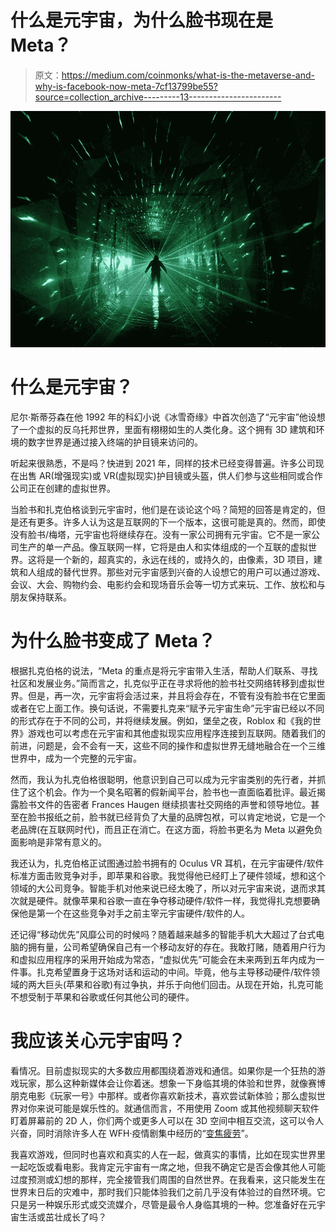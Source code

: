 # 什么是元宇宙，为什么脸书现在是 Meta？

> 原文：<https://medium.com/coinmonks/what-is-the-metaverse-and-why-is-facebook-now-meta-7cf13799be55?source=collection_archive---------13----------------------->

![](img/27fc4bd24678c6198f89acde706eaccf.png)

# 什么是元宇宙？

尼尔·斯蒂芬森在他 1992 年的科幻小说《冰雪奇缘》中首次创造了“元宇宙”他设想了一个虚拟的反乌托邦世界，里面有栩栩如生的人类化身。这个拥有 3D 建筑和环境的数字世界是通过接入终端的护目镜来访问的。

听起来很熟悉，不是吗？快进到 2021 年，同样的技术已经变得普遍。许多公司现在出售 AR(增强现实)或 VR(虚拟现实)护目镜或头盔，供人们参与这些相同或合作公司正在创建的虚拟世界。

当脸书和扎克伯格谈到元宇宙时，他们是在谈论这个吗？简短的回答是肯定的，但是还有更多。许多人认为这是互联网的下一个版本，这很可能是真的。然而，即使没有脸书/梅塔，元宇宙也将继续存在。没有一家公司拥有元宇宙。它不是一家公司生产的单一产品。像互联网一样，它将是由人和实体组成的一个互联的虚拟世界。这将是一个新的，超真实的，永远在线的，或持久的，由像素，3D 项目，建筑和人组成的替代世界。那些对元宇宙感到兴奋的人设想它的用户可以通过游戏、会议、大会、购物约会、电影约会和现场音乐会等一切方式来玩、工作、放松和与朋友保持联系。

# 为什么脸书变成了 Meta？

根据扎克伯格的说法，“Meta 的重点是将元宇宙带入生活，帮助人们联系、寻找社区和发展业务。”简而言之，扎克似乎正在寻求将他的脸书社交网络转移到虚拟世界。但是，再一次，元宇宙将会活过来，并且将会存在，不管有没有脸书在它里面或者在它上面工作。换句话说，不需要扎克来“赋予元宇宙生命”元宇宙已经以不同的形式存在于不同的公司，并将继续发展。例如，堡垒之夜，Roblox 和《我的世界》游戏也可以考虑在元宇宙和其他虚拟现实应用程序连接到互联网。随着我们的前进，问题是，会不会有一天，这些不同的操作和虚拟世界无缝地融合在一个三维世界中，成为一个完整的元宇宙。

然而，我认为扎克伯格很聪明，他意识到自己可以成为元宇宙类别的先行者，并抓住了这个机会。作为一个臭名昭著的假新闻平台，脸书也一直面临着批评。最近揭露脸书文件的告密者 Frances Haugen 继续损害社交网络的声誉和领导地位。甚至在脸书报纸之前，脸书就已经背负了大量的品牌包袱，可以肯定地说，它是一个老品牌(在互联网时代)，而且正在消亡。在这方面，将脸书更名为 Meta 以避免负面影响是非常有意义的。

我还认为，扎克伯格正试图通过脸书拥有的 Oculus VR 耳机，在元宇宙硬件/软件标准方面击败竞争对手，即苹果和谷歌。我觉得他已经盯上了硬件领域，想和这个领域的大公司竞争。智能手机对他来说已经太晚了，所以对元宇宙来说，退而求其次就是硬件。就像苹果和谷歌一直在争夺移动硬件/软件一样，我觉得扎克想要确保他是第一个在这些竞争对手之前主宰元宇宙硬件/软件的人。

还记得“移动优先”风靡公司的时候吗？随着越来越多的智能手机大大超过了台式电脑的拥有量，公司希望确保自己有一个移动友好的存在。我敢打赌，随着用户行为和虚拟应用程序的采用开始成为常态，“虚拟优先”可能会在未来两到五年内成为一件事。扎克希望置身于这场对话和运动的中间。毕竟，他与主导移动硬件/软件领域的两大巨头(苹果和谷歌)有过争执，并乐于向他们回击。从现在开始，扎克可能不想受制于苹果和谷歌或任何其他公司的硬件。

# 我应该关心元宇宙吗？

看情况。目前虚拟现实的大多数应用都围绕着游戏和通信。如果你是一个狂热的游戏玩家，那么这种新媒体会让你着迷。想象一下身临其境的体验和世界，就像赛博朋克电影《玩家一号》中那样。或者你喜欢新技术，喜欢尝试新体验；那么虚拟世界对你来说可能是娱乐性的。就通信而言，不用使用 Zoom 或其他视频聊天软件盯着屏幕前的 2D 人，你们两个或更多人可以在 3D 空间中相互交流，这可以令人兴奋，同时消除许多人在 WFH·疫情剧集中经历的“[变焦疲劳](https://news.stanford.edu/2021/02/23/four-causes-zoom-fatigue-solutions/)”。

我喜欢游戏，但同时也喜欢和真实的人在一起，做真实的事情，比如在现实世界里一起吃饭或看电影。我肯定元宇宙有一席之地，但我不确定它是否会像其他人可能过度预测或幻想的那样，完全接管我们周围的自然世界。在我看来，这只能发生在世界末日后的灾难中，那时我们只能体验我们之前几乎没有体验过的自然环境。它只是另一种娱乐形式或交流媒介，尽管是最令人身临其境的一种。您准备好在元宇宙生活或茁壮成长了吗？